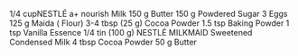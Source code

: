 1/4             cupNESTLÉ a+ nourish Milk
150 g           Butter
150 g           Powdered Sugar
3               Eggs
125 g           Maida ( Flour)
3-4 tbsp (25 g) Cocoa Powder
1.5 tsp         Baking Powder
1 tsp           Vanilla Essence
1/4 tin (100 g) NESTLÉ MILKMAID Sweetened Condensed Milk
4 tbsp          Cocoa Powder
50 g            Butter